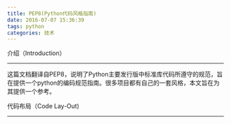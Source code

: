 ```yaml
---
title: PEP8(Python代码风格指南)
date: 2016-07-07 15:36:39
tags: python
categories: 技术
---
```

介绍（Introduction）
***
这篇文档翻译自PEP8，说明了Python主要发行版中标准库代码所遵守的规范，旨在提供一个python的编码规范指南。很多项目都有自己的一套风格，本文旨在为其提供一个参考。

代码布局（Code Lay-Out)
***
